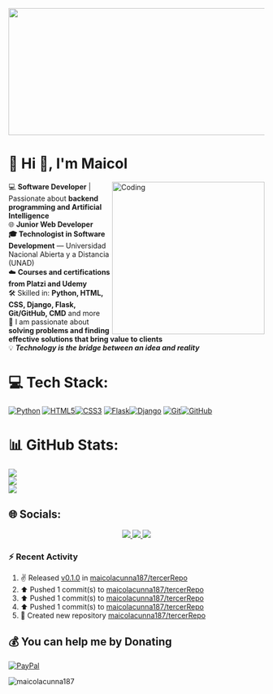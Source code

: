 <p align="center">
    <img alt="banner" width="1200" height="250" src="https://i.gifer.com/3AyY.gif">
</p>

# 💫 Hi 👋, I'm Maicol

<img align="right" alt="Coding" width="300" src="https://media3.giphy.com/media/v1.Y2lkPTc5MGI3NjExd2kydXJ0em43dXR1aDM4andkNTluaWFqM3kxN2hibnI4eGVweThscyZlcD12MV9pbnRlcm5hbF9naWZfYnlfaWQmY3Q9Zw/qgQUggAC3Pfv687qPC/giphy.gif">

💻 **Software Developer** | Passionate about **backend programming and Artificial Intelligence**<br>🌐 **Junior Web Developer**<br>**🎓 Technologist in Software Development** — Universidad Nacional Abierta y a Distancia (UNAD)<br>☁️ **Courses and certifications from Platzi and Udemy**<br>🛠️ Skilled in: **Python, HTML, CSS, Django, Flask, Git/GitHub, CMD** and more <br>🎯 I am passionate about **solving problems and finding effective solutions that bring value to clients**<br>💡 **_Technology is the bridge between an idea and reality_**

# 💻 Tech Stack:
[![Python](https://img.shields.io/badge/python-3670A0?style=for-the-badge&logo=python&logoColor=ffdd54)](https://www.python.org/) [![HTML5](https://img.shields.io/badge/html5-E34F26?style=for-the-badge&logo=html5&logoColor=white)](https://developer.mozilla.org/es/docs/Web/HTML)[![CSS3](https://img.shields.io/badge/css3-1572B6?style=for-the-badge&logo=css3&logoColor=white)](https://developer.mozilla.org/es/docs/Web/CSS) [![Flask](https://img.shields.io/badge/flask-000000?style=for-the-badge&logo=flask&logoColor=white)](https://flask.palletsprojects.com/)[![Django](https://img.shields.io/badge/django-092E20?style=for-the-badge&logo=django&logoColor=white)](https://www.djangoproject.com/) [![Git](https://img.shields.io/badge/git-F05032?style=for-the-badge&logo=git&logoColor=white)](https://git-scm.com/)[![GitHub](https://img.shields.io/badge/github-181717?style=for-the-badge&logo=github&logoColor=white)](https://github.com/)

# 📊 GitHub Stats:
![](https://github-readme-stats.vercel.app/api?username=Maicol&theme=transparent&hide_border=false&include_all_commits=false&count_private=false)<br/>
![](https://nirzak-streak-stats.vercel.app/?user=Maicol&theme=transparent&hide_border=false)<br/>
![](https://github-readme-stats.vercel.app/api/top-langs/?username=Maicol&theme=transparent&hide_border=false&include_all_commits=false&count_private=false&layout=compact)


## 🌐 Socials:
<p align="center">
<a href="mailto:sarodriguezva22@gail.com">
<img src="https://img.shields.io/badge/Email-D14836?style=for-the-badge&logo=gmail&logoColor=white"/>
</a>
<a href="https://facebook.com/maicol.acunamuete">
<img src="https://img.shields.io/badge/Facebook-%231877F2.svg?style=for-the-badge&logo=facebook&logoColor=white"/>
</a>
<a href="https://instagram.com/maicolacunna187">
<img src="https://img.shields.io/badge/Instagram-%23E4405F.svg?style=for-the-badge&logo=instagram&logoColor=white"/>
</a>
</p>

### :zap: Recent Activity
<!--RECENT_ACTIVITY:start-->
1. ✌️ Released [v0.1.0](https://github.com/maicolacunna187/tercerRepo/releases/tag/v0.1.0) in [maicolacunna187/tercerRepo](https://github.com/maicolacunna187/tercerRepo)<br>
2. ⬆️ Pushed 1 commit(s) to [maicolacunna187/tercerRepo](https://github.com/maicolacunna187/tercerRepo)<br>
3. ⬆️ Pushed 1 commit(s) to [maicolacunna187/tercerRepo](https://github.com/maicolacunna187/tercerRepo)<br>
4. ⬆️ Pushed 1 commit(s) to [maicolacunna187/tercerRepo](https://github.com/maicolacunna187/tercerRepo)<br>
5. 📔 Created new repository [maicolacunna187/tercerRepo](https://github.com/maicolacunna187/tercerRepo)<br>
<!--RECENT_ACTIVITY:end-->

## 💰 You can help me by Donating
[![PayPal](https://img.shields.io/badge/PayPal-00457C?style=for-the-badge&logo=paypal&logoColor=white)](https://paypal.me/maicolacunna187@gmail.com) 
<p align="left"> <img src="https://komarev.com/ghpvc/?username=maicolacunna187&label=Profile%20views&color=blue&style=for-the-badge" alt="maicolacunna187" /> 
</p>

